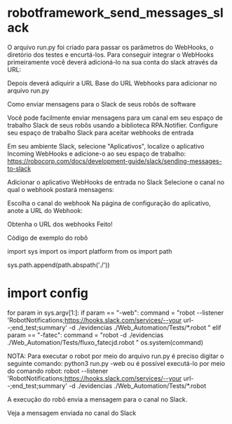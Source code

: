 # robotframework_send_messages_slack

O arquivo run.py foi criado para passar os parâmetros do WebHooks, o diretório dos testes e encurtá-los.
Para conseguir integrar o WebHooks primeiramente você deverá adicioná-lo na sua conta do slack através da URL:

Depois deverá adiquirir a URL Base do URL Webhooks para adicionar no arquivo run.py

Como enviar mensagens para o Slack de seus robôs de software

Você pode facilmente enviar mensagens para um canal em seu espaço de trabalho Slack de seus robôs usando a biblioteca RPA.Notifier.
Configure seu espaço de trabalho Slack para aceitar webhooks de entrada
    
Em seu ambiente Slack, selecione "Aplicativos", localize o aplicativo Incoming WebHooks e adicione-o ao seu espaço de trabalho:
https://robocorp.com/docs/development-guide/slack/sending-messages-to-slack
    
Adicionar o aplicativo WebHooks de entrada no Slack
Selecione o canal no qual o webhook postará mensagens:

Escolha o canal do webhook
Na página de configuração do aplicativo, anote a URL do Webhook:

Obtenha o URL dos webhooks
Feito!

Código de exemplo do robô

<p>
import sys
import os
import platform
from os import path

sys.path.append(path.abspath('./'))
# import config
    
for param in sys.argv[1:]:
    if param == "-web":
        command = "robot --listener 'RobotNotifications;https://hooks.slack.com/services/--your url--;end_test;summary' -d ./evidencias ./Web_Automation/Tests/*.robot "
    elif param == "-fatec":
        command = "robot -d ./evidencias ./Web_Automation/Tests/fluxo_fatecjd.robot "
os.system(command)

NOTA: Para executar o robot por meio do arquivo run.py é preciso digitar o seguinte comando: python3 run.py -web  ou é possível executá-lo por meio do comando robot: robot --listener 'RobotNotifications;https://hooks.slack.com/services/--your url--;end_test;summary' -d ./evidencias ./Web_Automation/Tests/*.robot
</p>

A execução do robô envia a mensagem para o canal no Slack.

Veja a mensagem enviada no canal do Slack
